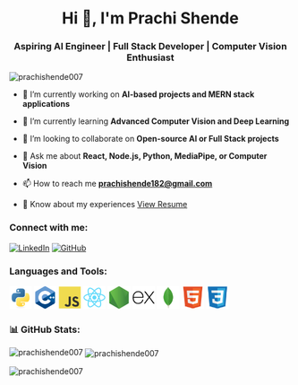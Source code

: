 <h1 align="center">Hi 👋, I'm Prachi Shende</h1>
<h3 align="center">Aspiring AI Engineer | Full Stack Developer | Computer Vision Enthusiast</h3>

<p align="left"> <img src="https://komarev.com/ghpvc/?username=prachishende007&label=Profile%20views&color=0e75b6&style=flat" alt="prachishende007" /> </p>

- 🔭 I’m currently working on **AI-based projects and MERN stack applications**

- 🌱 I’m currently learning **Advanced Computer Vision and Deep Learning**

- 👯 I’m looking to collaborate on **Open-source AI or Full Stack projects**

- 💬 Ask me about **React, Node.js, Python, MediaPipe, or Computer Vision**

- 📫 How to reach me **prachishende182@gmail.com**

- 📄 Know about my experiences [View Resume](./(https://github.com/prachishende007/Resume/blob/main/Prachi_Shende_VIIT_Resume.pdf))

<h3 align="left">Connect with me:</h3>
<p align="left">
<a href="https://www.linkedin.com/in/prachi-shende-933812259/" target="blank"><img align="center" src="https://cdn.jsdelivr.net/npm/simple-icons@3.0.1/icons/linkedin.svg" alt="LinkedIn" height="30" width="40" /></a>
<a href="https://github.com/prachishende007" target="blank"><img align="center" src="https://cdn.jsdelivr.net/npm/simple-icons@3.0.1/icons/github.svg" alt="GitHub" height="30" width="40" /></a>
</p>

<h3 align="left">Languages and Tools:</h3>
<p align="left"> 
  <img src="https://raw.githubusercontent.com/devicons/devicon/master/icons/python/python-original.svg" alt="python" width="40" height="40"/> 
  <img src="https://raw.githubusercontent.com/devicons/devicon/master/icons/cplusplus/cplusplus-original.svg" alt="cpp" width="40" height="40"/> 
  <img src="https://raw.githubusercontent.com/devicons/devicon/master/icons/javascript/javascript-original.svg" alt="javascript" width="40" height="40"/> 
  <img src="https://raw.githubusercontent.com/devicons/devicon/master/icons/react/react-original.svg" alt="react" width="40" height="40"/> 
  <img src="https://raw.githubusercontent.com/devicons/devicon/master/icons/nodejs/nodejs-original.svg" alt="nodejs" width="40" height="40"/> 
  <img src="https://raw.githubusercontent.com/devicons/devicon/master/icons/express/express-original.svg" alt="express" width="40" height="40"/> 
  <img src="https://raw.githubusercontent.com/devicons/devicon/master/icons/mongodb/mongodb-original.svg" alt="mongodb" width="40" height="40"/> 
  <img src="https://raw.githubusercontent.com/devicons/devicon/master/icons/html5/html5-original.svg" alt="html5" width="40" height="40"/> 
  <img src="https://raw.githubusercontent.com/devicons/devicon/master/icons/css3/css3-original.svg" alt="css3" width="40" height="40"/> 
</p>

<h3>📊 GitHub Stats:</h3>
<p><img align="left" src="https://github-readme-stats.vercel.app/api/top-langs?username=prachishende007&show_icons=true&locale=en&layout=compact" alt="prachishende007" /></p>
<p>&nbsp;<img align="center" src="https://github-readme-stats.vercel.app/api?username=prachishende007&show_icons=true&locale=en" alt="prachishende007" /></p>
<p><img align="center" src="https://github-readme-streak-stats.herokuapp.com/?user=prachishende007&" alt="prachishende007" /></p>
